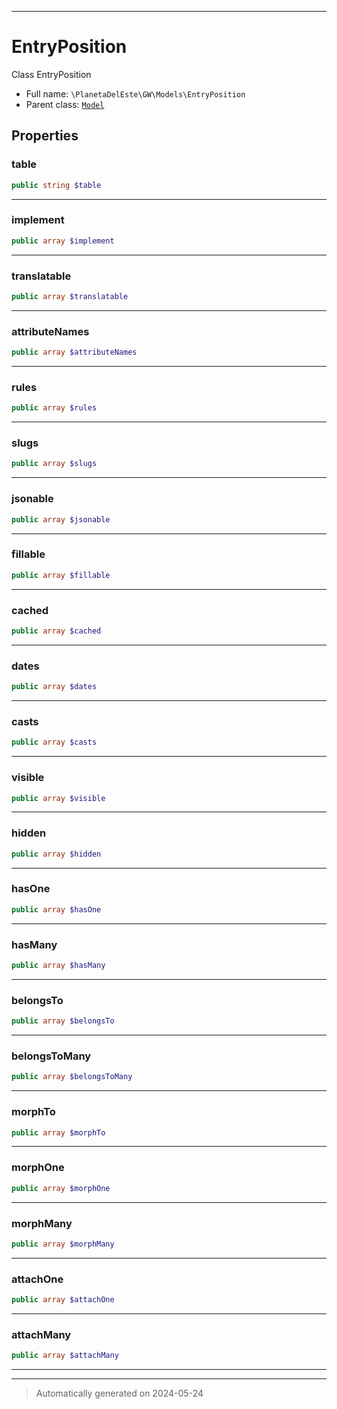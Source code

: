 ***

# EntryPosition

Class EntryPosition



* Full name: `\PlanetaDelEste\GW\Models\EntryPosition`
* Parent class: [`Model`](../../../Model.md)



## Properties


### table



```php
public string $table
```






***

### implement



```php
public array $implement
```






***

### translatable



```php
public array $translatable
```






***

### attributeNames



```php
public array $attributeNames
```






***

### rules



```php
public array $rules
```






***

### slugs



```php
public array $slugs
```






***

### jsonable



```php
public array $jsonable
```






***

### fillable



```php
public array $fillable
```






***

### cached



```php
public array $cached
```






***

### dates



```php
public array $dates
```






***

### casts



```php
public array $casts
```






***

### visible



```php
public array $visible
```






***

### hidden



```php
public array $hidden
```






***

### hasOne



```php
public array $hasOne
```






***

### hasMany



```php
public array $hasMany
```






***

### belongsTo



```php
public array $belongsTo
```






***

### belongsToMany



```php
public array $belongsToMany
```






***

### morphTo



```php
public array $morphTo
```






***

### morphOne



```php
public array $morphOne
```






***

### morphMany



```php
public array $morphMany
```






***

### attachOne



```php
public array $attachOne
```






***

### attachMany



```php
public array $attachMany
```






***



***
> Automatically generated on 2024-05-24
